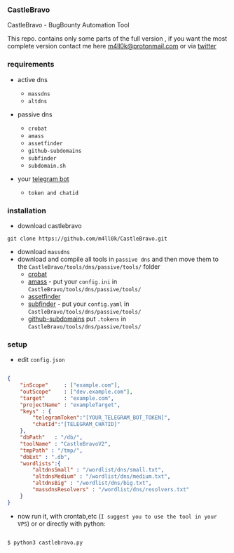 ### CastleBravo
CastleBravo - BugBounty Automation Tool 

This repo. contains only some parts of the full version , if you want the most complete version contact me here m4ll0k@protonmail.com or via [twitter](https://twitter.com/m4ll0k)


### requirements

- active dns 
  - `massdns`
  - `altdns`
  
- passive dns
  - `crobat`
  - `amass`
  - `assetfinder`
  - `github-subdomains`
  - `subfinder`
  - `subdomain.sh`
 

- your [telegram bot ](https://core.telegram.org/bots)
  - `token and chatid`
  
  
 
 ### installation 
 
 - download castlebravo 
 
 `git clone https://github.com/m4ll0k/CastleBravo.git`
 
 - download `massdns`
 - download and compile all tools in `passive dns` and then move them to the `CastleBravo/tools/dns/passive/tools/` folder
   - [crobat](https://sonar.omnisint.io/) 
   - [amass](https://github.com/OWASP/Amass) - put your `config.ini` in `CastleBravo/tools/dns/passive/tools/`
   - [assetfinder](https://github.com/tomnomnom/assetfinder) 
   - [subfinder](https://github.com/projectdiscovery/subfinder) - put your `config.yaml` in `CastleBravo/tools/dns/passive/tools/`
   - [github-subdomains](https://github.com/gwen001/github-search/blob/master/github-subdomains.py) put `.tokens` in `CastleBravo/tools/dns/passive/tools/`
 
 
 
 
### setup

- edit `config.json`

```json

{
    "inScope"     : ["example.com"],
    "outScope"    : ["dev.example.com"],
    "target"      : "example.com",
    "projectName" : "exampleTarget",
    "keys" : {
        "telegramToken":"[YOUR_TELEGRAM_BOT_TOKEN]",
        "chatId":"[TELEGRAM_CHATID]"
    },
    "dbPath"   : "/db/",
    "toolName" : "CastleBravoV2",
    "tmpPath" : "/tmp/",
    "dbExt" : ".db",
    "wordlists":{
        "altdnsSmall" : "/wordlist/dns/small.txt",
        "altdnsMedium" : "/wordlist/dns/medium.txt",
        "altdnsBig" : "/wordlist/dns/big.txt",
        "massdnsResolvers" : "/wordlist/dns/resolvers.txt"
    }
}

```

- now run it, with crontab,etc (`I suggest you to use the tool in your VPS`) or or directly with python:

```bash

$ python3 castlebravo.py

```



